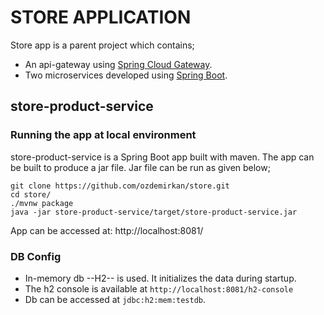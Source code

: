 # STORE APPLICATION

Store app is a parent project which contains;
* An api-gateway using [Spring Cloud Gateway](https://https://github.com/spring-cloud/spring-cloud-gateway). 
* Two microservices developed using [Spring Boot](https://github.com/spring-projects/spring-boot).

## store-product-service 

### Running the app at local environment
store-product-service is a Spring Boot app built with maven.
The app can be built to produce a jar file. Jar file can be run as given below;

```
git clone https://github.com/ozdemirkan/store.git
cd store/
./mvnw package
java -jar store-product-service/target/store-product-service.jar
```

App can be accessed at: http://localhost:8081/

### DB Config

* In-memory db --H2-- is used. It initializes the data during startup.
* The h2 console is available at `http://localhost:8081/h2-console`
* Db can be accessed at `jdbc:h2:mem:testdb`.